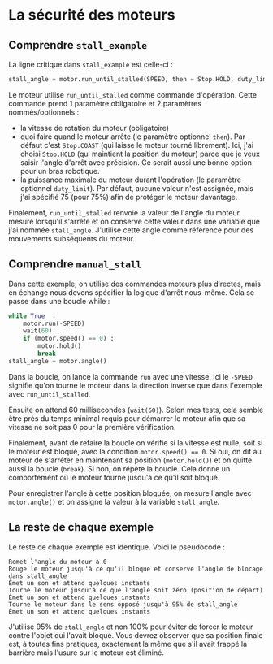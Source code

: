 # La sécurité des moteurs

## Comprendre `stall_example`

La ligne critique dans `stall_example` est celle-ci :

```python
stall_angle = motor.run_until_stalled(SPEED, then = Stop.HOLD, duty_limit = 75)
```

Le moteur utilise `run_until_stalled` comme commande d'opération. Cette commande prend 1 paramètre obligatoire et 2 paramètres nommés/optionnels :
* la vitesse de rotation du moteur (obligatoire)
* quoi faire quand le moteur arrête (le paramètre optionnel `then`). Par défaut c'est `Stop.COAST` (qui laisse le moteur tourné librement). Ici, j'ai choisi `Stop.HOLD` (qui maintient la position du moteur) parce que je veux saisir l'angle d'arrêt avec précision. Ce serait aussi une bonne option pour un bras robotique.
* la puissance maximale du moteur durant l'opération (le paramètre optionnel `duty_limit`). Par défaut, aucune valeur n'est assignée, mais j'ai spécifié 75 (pour 75%) afin de protéger le moteur davantage.

Finalement, `run_until_stalled` renvoie la valeur de l'angle du moteur mesuré lorsqu'il s'arrête et on conserve cette valeur dans une variable que j'ai nommée `stall_angle`. J'utilise cette angle comme référence pour des mouvements subséquents du moteur.

## Comprendre `manual_stall`

Dans cette exemple, on utilise des commandes moteurs plus directes, mais en échange nous devons spécifier la logique d'arrêt nous-même. Cela se passe dans une boucle while :

```python
while True  :
    motor.run(-SPEED)
    wait(60)
    if (motor.speed() == 0) :
        motor.hold()
        break
stall_angle = motor.angle()
```

Dans la boucle, on lance la commande `run` avec une vitesse. Ici le `-SPEED` signifie qu'on tourne le moteur dans la direction inverse que dans l'exemple avec `run_until_stalled`.

Ensuite on attend 60 millisecondes (`wait(60)`). Selon mes tests, cela semble être près du temps minimal requis pour démarrer le moteur afin que sa vitesse ne soit pas 0 pour la première vérification.

Finalement, avant de refaire la boucle on vérifie si la vitesse est nulle, soit si le moteur est bloqué, avec la condition `motor.speed() == 0`. Si oui, on dit au moteur de s'arrêter en maintenant sa position (`motor.hold()`) et on quitte aussi la boucle (`break`). Si non, on répète la boucle. Cela donne un comportement où le moteur tourne jusqu'à ce qu'il soit bloqué.

Pour enregistrer l'angle à cette position bloquée, on mesure l'angle avec `motor.angle()` et on assigne la valeur à la variable `stall_angle`.

## La reste de chaque exemple

Le reste de chaque exemple est identique. Voici le pseudocode :

```
Remet l'angle du moteur à 0
Bouge le moteur jusqu'à ce qu'il bloque et conserve l'angle de blocage dans stall_angle
Émet un son et attend quelques instants
Tourne le moteur jusqu'à ce que l'angle soit zéro (position de départ)
Émet un son et attend quelques instants
Tourne le moteur dans le sens opposé jusqu'à 95% de stall_angle
Émet un son et attend quelques instants
```

J'utilise 95% de `stall_angle` et non 100% pour éviter de forcer le moteur contre l'objet qui l'avait bloqué. Vous devrez observer que sa position finale est, à toutes fins pratiques, exactement la même que s'il avait frappé la barrière mais l'usure sur le moteur est éliminé.
